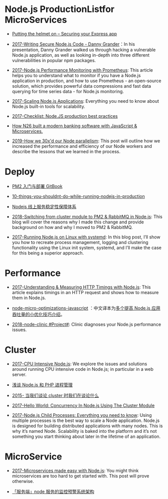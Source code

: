 # Node.js ProductionListfor MicroServices

- [Putting the helmet on – Securing your Express app](https://parg.co/U55)

- [2017-Writing Secure Node.js Code - Danny Grander](https://parg.co/bVL)：In his presentation, Danny Grander walked us through hacking a vulnerable Node.js application, as well as looking in-depth into three different vulnerabilities in popular npm packages.

- [2017-Node.js Performance Monitoring with Prometheus](https://parg.co/bed): This article helps you to understand what to monitor if you have a Node.js application in production, and how to use Prometheus - an open-source solution, which provides powerful data compressions and fast data querying for time series data - for Node.js monitoring.

- [2017-Scaling Node.js Applications](https://parg.co/b1y): Everything you need to know about Node.js built-in tools for scalability.

- [2017-Checklist: Node.JS production best practices](http://goldbergyoni.com/checklist-best-practice-of-node-js-in-production/)

- [How N26 built a modern banking software with JavaScript & Microservices.](https://parg.co/UXc)

- [2019-How we 30x'd our Node parallelism](https://blog.plaid.com/how-we-parallelized-our-node-service-by-30x/): This post will outline how we increased the performance and efficiency of our Node workers and describe the lessons that we learned in the process.

# Deploy

- [PM2 入门与部署 GitBook](https://wohugb.gitbooks.io/pm2/content/index.html)

- [10-things-you-shouldnt-do-while-running-nodejs-in-production](https://parg.co/Aw7)

- [Nodejs 线上服务稳定性保障体系](http://www.tuicool.com/articles/RRvQ7zi)

- [2018-Switching from cluster module to PM2 & RabbitMQ in Node.js](https://parg.co/Awx): This blog will cover the reasons why I made this change and provide background on how and why I moved to PM2 & RabbitMQ.

- [2017-Running Node.js on Linux with systemd](https://blog.codeship.com/running-node-js-linux-systemd/): In this blog post, I’ll show you how to recreate process management, logging and clustering functionality using the Linux init system, systemd, and I’ll make the case for this being a superior approach.

# Performance

- [2017-Understanding & Measuring HTTP Timings with Node.js](https://blog.risingstack.com/measuring-http-timings-node-js/): This article explains timings in an HTTP request and shows how to measure them in Node.js.

- [node-micro-optimizations-javascript](https://www.infoq.com/articles/node-micro-optimizations-javascript) ：中文译本为[多个提高 Node.js 应用吞吐量的小优化技巧介绍](https://zhuanlan.zhihu.com/p/25276558)。

- [2018-node-clinic #Project#](https://github.com/nearform/node-clinic): Clinic diagnoses your Node.js performance issues.

# Cluster

- [2017-CPU Intensive Node.js](https://codeburst.io/cpu-intensive-node-js-part-1-1218b102e5ec): We explore the issues and solutions around running CPU intensive code in Node.js; in particular in a web server.

- [浅谈 Node.js 和 PHP 进程管理](http://taobaofed.org/blog/2015/11/24/nodejs-php-process-manager/)

- [2015- 当我们谈论 cluster 时我们在谈论什么](http://taobaofed.org/blog/2015/11/03/nodejs-cluster/)

- [2017-Hello World: Concurrency In Node.js Using The Cluster Module](http://6me.us/AKz9)

- [2017-Node.js Child Processes: Everything you need to know](https://parg.co/bLq): Using multiple processes is the best way to scale a Node application. Node.js is designed for building distributed applications with many nodes. This is why it’s named Node. Scalability is baked into the platform and it’s not something you start thinking about later in the lifetime of an application.

# MicroService

- [2017-Microservices made easy with Node.js](https://arm.ag/microservices-made-easy-with-node-js-f41bb2be2d3c): You might think microservices are too hard to get started with. This post will prove otherwise.

- [「服务端」node 服务的监控预警系统架构](https://github.com/ShowJoy-com/showjoy-blog/issues/4)
